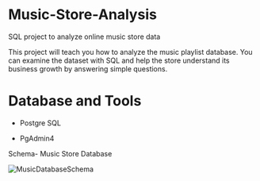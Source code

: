 # Music-Store-Analysis
SQL project to analyze online music store data

This project will teach you how to analyze the music playlist database. You can examine the dataset with SQL and help the store understand its business growth by answering simple questions.
# Database and Tools
  * Postgre SQL
  
  * PgAdmin4
  
Schema- Music Store Database

![MusicDatabaseSchema](https://github.com/satyamkumarc3/Music-Store-Analysis/assets/73153968/c4d91b89-7582-417b-a4a7-36c05894a052)
